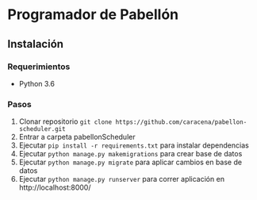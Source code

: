 # Programador de Pabellón

## Instalación

### Requerimientos

- Python 3.6

### Pasos

1. Clonar repositorio ```git clone https://github.com/caracena/pabellon-scheduler.git ```
2. Entrar a carpeta pabellonScheduler 
3. Ejecutar ```pip install -r requirements.txt``` para instalar dependencias
4. Ejecutar ``` python manage.py makemigrations ``` para crear base de datos
5. Ejecutar ``` python manage.py migrate ``` para aplicar cambios en base de datos
6. Ejecutar ``` python manage.py runserver ``` para correr aplicación en http://localhost:8000/ 


 